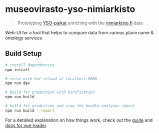 # museovirasto-yso-nimiarkisto

> Prototyping <a href="http://finto.fi/yso-paikat/fi/">YSO-paikat</a> enriching with the <a href="https://nimiarkisto.fi/">nimiarkisto.fi</a> data

Web-UI for a tool that helps to compare data from various place name & ontology services

## Build Setup

``` bash
# install dependencies
npm install

# serve with hot reload at localhost:8080
npm run dev

# build for production with minification
npm run build

# build for production and view the bundle analyzer report
npm run build --report
```

For a detailed explanation on how things work, check out the [guide](http://vuejs-templates.github.io/webpack/) and [docs for vue-loader](http://vuejs.github.io/vue-loader).
